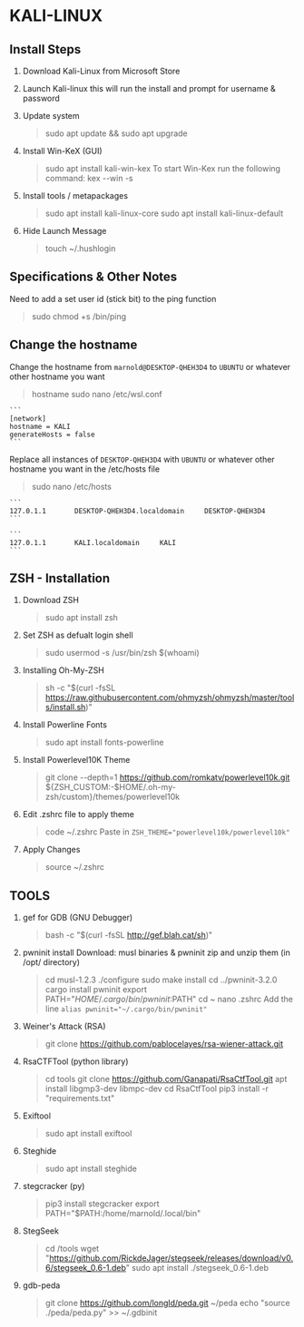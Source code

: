 # KALI-LINUX

## Install Steps

1. Download Kali-Linux from Microsoft Store

2. Launch Kali-linux this will run the install and prompt for username & password

3. Update system
    > sudo apt update && sudo apt upgrade

4. Install Win-KeX (GUI)
    > sudo apt install kali-win-kex
    To start Win-Kex run the following command:
    > kex --win -s

5. Install tools / metapackages
    > sudo apt install kali-linux-core
    > sudo apt install kali-linux-default

6. Hide Launch Message
    > touch ~/.hushlogin

## Specifications & Other Notes

Need to add a set user id (stick bit) to the ping function

> sudo chmod +s /bin/ping

## Change the hostname

Change the hostname from `marnold@DESKTOP-QHEH3D4` to `UBUNTU` or whatever other hostname you want

> hostname
> sudo nano /etc/wsl.conf

    ```
    [network]
    hostname = KALI
    generateHosts = false
    ```

Replace all instances of `DESKTOP-QHEH3D4` with `UBUNTU` or whatever other hostname you want in the /etc/hosts file

> sudo nano /etc/hosts

    ```
    127.0.1.1       DESKTOP-QHEH3D4.localdomain     DESKTOP-QHEH3D4
    ```

    ```
    127.0.1.1       KALI.localdomain     KALI
    ```

## ZSH - Installation

1. Download ZSH
    > sudo apt install zsh

2. Set ZSH as defualt login shell
    > sudo usermod -s /usr/bin/zsh $(whoami)

3. Installing Oh-My-ZSH
    > sh -c "$(curl -fsSL <https://raw.githubusercontent.com/ohmyzsh/ohmyzsh/master/tools/install.sh>)"

4. Install Powerline Fonts
    > sudo apt install fonts-powerline

5. Install Powerlevel10K Theme
    > git clone --depth=1 <https://github.com/romkatv/powerlevel10k.git> ${ZSH_CUSTOM:-$HOME/.oh-my-zsh/custom}/themes/powerlevel10k

6. Edit .zshrc file to apply theme
    > code ~/.zshrc
    Paste in `ZSH_THEME="powerlevel10k/powerlevel10k"`

7. Apply Changes
    > source ~/.zshrc

## TOOLS

1. gef for GDB (GNU Debugger)
    > bash -c "$(curl -fsSL <http://gef.blah.cat/sh>)"

2. pwninit install
    Download: musl binaries & pwninit zip and unzip them (in /opt/ directory)
    > cd musl-1.2.3
    > ./configure
    > sudo make install
    > cd ../pwninit-3.2.0
    > cargo install pwninit
    > export PATH="$HOME/.cargo/bin/pwninit:$PATH"
    > cd ~
    > nano .zshrc
    Add the line `alias pwninit="~/.cargo/bin/pwninit"`

3. Weiner's Attack (RSA)
    > git clone <https://github.com/pablocelayes/rsa-wiener-attack.git>

4. RsaCTFTool (python library)
    > cd tools
    > git clone <https://github.com/Ganapati/RsaCtfTool.git>
    > apt install libgmp3-dev libmpc-dev
    > cd RsaCtfTool
    > pip3 install -r "requirements.txt"

5. Exiftool
    > sudo apt install exiftool

6. Steghide
    > sudo apt install steghide

7. stegcracker (py)
    > pip3 install stegcracker
    > export PATH="$PATH:/home/marnold/.local/bin"

8. StegSeek
    > cd /tools
    > wget "https://github.com/RickdeJager/stegseek/releases/download/v0.6/stegseek_0.6-1.deb"
    > sudo apt install ./stegseek_0.6-1.deb

9. gdb-peda
    > git clone https://github.com/longld/peda.git ~/peda
    > echo "source ./peda/peda.py" >> ~/.gdbinit
